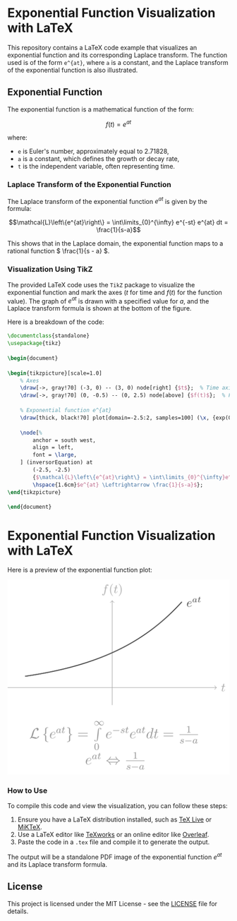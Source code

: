 
# Exponential Function Visualization with LaTeX

This repository contains a LaTeX code example that visualizes an exponential function and its corresponding Laplace transform. The function used is of the form `e^{at}`, where `a` is a constant, and the Laplace transform of the exponential function is also illustrated.

## Exponential Function

The exponential function is a mathematical function of the form:

```math
f(t) = e^{at}
```

where:
- `e` is Euler's number, approximately equal to 2.71828,
- `a` is a constant, which defines the growth or decay rate,
- `t` is the independent variable, often representing time.

### Laplace Transform of the Exponential Function

The Laplace transform of the exponential function $e^{at}$ is given by the formula:

```math
\mathcal{L}\left\{e^{at}\right\} = \int\limits_{0}^{\infty} e^{-st} e^{at} dt = \frac{1}{s-a}
```

This shows that in the Laplace domain, the exponential function maps to a rational function $ \frac{1}{s - a} $.

### Visualization Using TikZ

The provided LaTeX code uses the `TikZ` package to visualize the exponential function and mark the axes ($t$ for time and $f(t)$ for the function value). The graph of $e^{at}$ is drawn with a specified value for $a$, and the Laplace transform formula is shown at the bottom of the figure.

Here is a breakdown of the code:

```latex
\documentclass{standalone}
\usepackage{tikz}

\begin{document}

\begin{tikzpicture}[scale=1.0]
    % Axes
    \draw[->, gray!70] (-3, 0) -- (3, 0) node[right] {$t$};  % Time axis (t)
    \draw[->, gray!70] (0, -0.5) -- (0, 2.5) node[above] {$f(t)$};  % Function axis (f(t))
    
    % Exponential function e^{at}
    \draw[thick, black!70] plot[domain=-2.5:2, samples=100] (\x, {exp(0.45*\x)}) node[right] {$e^{at}$};   % Plot of e^{at} with a=0.8

    \node[%
        anchor = south west,
        align = left,
        font = \large,
    ] (inversorEquation) at 
        (-2.5, -2.5) 
        {$\mathcal{L}\left\{e^{at}\right\} = \int\limits_{0}^{\infty}e^{-st}e^{at}dt = \frac{1}{s-a}$ \\ 
        \hspace{1.6cm}$e^{at} \Leftrightarrow \frac{1}{s-a}$};
\end{tikzpicture}

\end{document}
```

# Exponential Function Visualization with LaTeX

Here is a preview of the exponential function plot:

![Exponential Function Plot](https://github.com/Almanza-Conejo/classroomCode/blob/main/Laplace%20transform/exponentialFunction/exponential.png)

### How to Use

To compile this code and view the visualization, you can follow these steps:
1. Ensure you have a LaTeX distribution installed, such as [TeX Live](https://www.tug.org/texlive/) or [MiKTeX](https://miktex.org/).
2. Use a LaTeX editor like [TeXworks](https://www.tug.org/texworks/) or an online editor like [Overleaf](https://www.overleaf.com/).
3. Paste the code in a `.tex` file and compile it to generate the output.

The output will be a standalone PDF image of the exponential function $e^{at}$ and its Laplace transform formula.

## License

This project is licensed under the MIT License - see the [LICENSE](LICENSE) file for details.
